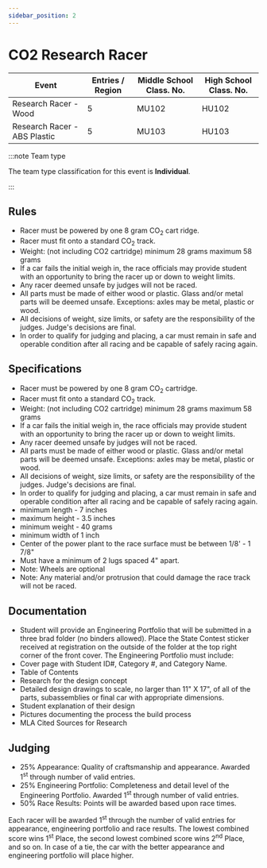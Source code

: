```yaml
---
sidebar_position: 2
---
```


# CO2 Research Racer

| Event                        | Entries / Region | Middle School Class. No. | High School Class. No. |
| ---------------------------- | ---------------- | ------------------------ | ---------------------- |
| Research Racer - Wood        | 5                | MU102                    | HU102                  |
| Research Racer - ABS Plastic | 5                | MU103                    | HU103                  |

:::note Team type

The team type classification for this event is **Individual**.

:::

## Rules

- Racer must be powered by one 8 gram CO<sub>2</sub> cart ridge.
- Racer must fit onto a standard CO<sub>2</sub> track.
- Weight: (not including CO2 cartridge) minimum 28 grams maximum 58 grams
- If a car fails the initial weigh in, the race officials may provide student with an opportunity to bring the racer up or down to weight limits.
- Any racer deemed unsafe by judges will not be raced.
- All parts must be made of either wood or plastic. Glass and/or metal parts will be deemed unsafe. Exceptions: axles may be metal, plastic or wood.
- All decisions of weight, size limits, or safety are the responsibility of the judges. Judge's decisions are final.
- In order to qualify for judging and placing, a car must remain in safe and operable condition after all racing and be capable of safely racing again.

## Specifications

- Racer must be powered by one 8 gram CO<sub>2</sub> cartridge.
- Racer must fit onto a standard CO<sub>2</sub> track.
- Weight: (not including CO2 cartridge) minimum 28 grams maximum 58 grams
- If a car fails the initial weigh in, the race officials may provide student with an opportunity to bring the racer up or down to weight limits.
- Any racer deemed unsafe by judges will not be raced.
- All parts must be made of either wood or plastic. Glass and/or metal parts will be deemed unsafe. Exceptions: axles may be metal, plastic or wood.
- All decisions of weight, size limits, or safety are the responsibility of the judges. Judge's decisions are final.
- In order to qualify for judging and placing, a car must remain in safe and operable condition after all racing and be capable of safely racing again.
- minimum length - 7 inches
- maximum height - 3.5 inches
- minimum weight - 40 grams
- minimum width of 1 inch
- Center of the power plant to the race surface must be between 1/8' - 1 7/8"
- Must have a minimum of 2 lugs spaced 4" apart.
- Note:  Wheels are optional
- Note: Any material and/or protrusion that could damage the race track will not be raced.

## Documentation

- Student will provide an Engineering Portfolio that will be submitted in a three brad folder (no binders allowed). Place the State Contest sticker received at registration on the outside of the folder at the top right corner of the front cover. The Engineering Portfolio must include:
- Cover page with Student ID#, Category #, and Category Name.
- Table of Contents
- Research for the design concept
- Detailed design drawings to scale, no larger than 11" X 17", of all of the parts, subassemblies or final car with appropriate dimensions.
- Student explanation of their design
- Pictures documenting the process the build process
- MLA Cited Sources for Research

## Judging

- 25% Appearance: Quality of craftsmanship and appearance. Awarded 1<sup>st</sup> through number of valid entries.
- 25% Engineering Portfolio: Completeness and detail level of the Engineering Portfolio. Awarded 1<sup>st</sup> through number of valid entries.
- 50% Race Results: Points will be awarded based upon race times.

Each racer will be awarded 1<sup>st</sup> through the number of valid entries for appearance, engineering portfolio and race results. The lowest combined score wins 1<sup>st</sup> Place, the second lowest combined score wins 2<sup>nd</sup> Place, and so on. In case of a tie, the car with the better appearance and engineering portfolio will place higher.
